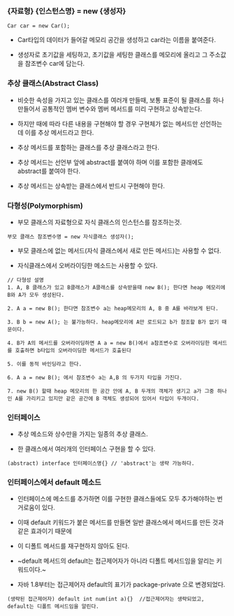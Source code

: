 ### {자료형} {인스턴스명} = new {생성자} 
```
Car car = new Car();
```
* Car타입의 데이터가 들어갈 메모리 공간을 생성하고 car라는 이름을 붙여준다.

* 생성자로 초기값을 세팅하고, 초기값을 세팅한 클래스를 메모리에 올리고 그 주소값을 참조변수 car에 담는다.


### 추상 클래스(Abstract Class)

* 비슷한 속성을 가지고 있는 클래스를 여러개 만들때, 보통 표준이 될 클래스를 하나 만들어서 공통적인 멤버 변수와 멤버 메서드를 미리 구현하고 상속받는다. 
 
* 하지만 때에 따라 다른 내용을 구현해야 할 경우 구현체가 없는 메서드만 선언하는데 이를 추상 메서드라고 한다. 

* 추상 메서드를 포함하는 클래스를 추상 클래스라고 한다.

* 추상 메서드는 선언부 앞에 abstract를 붙여야 하며 이를 포함한 클래에도 abstract를 붙여야 한다.

* 추상 메서드는 상속받는 클래스에서 반드시 구현해야 한다.


### 다형성(Polymorphism)

* 부모 클래스의 자료형으로 자식 클래스의 인스턴스를 참조하는것.

```
부모 클래스 참조변수명 = new 자식클래스 생성자(); 
```

* 부모 클래스에 없는 메서드(자식 클래스에서 새로 만든 메서드)는 사용할 수 없다.

* 자식클래스에서 오버라이딩한 메소드는 사용할 수 있다.

```
// 다형성 설명
1. A, B 클래스가 있고 B클래스가 A클래스를 상속받을때 new B(); 한다면 heap 메모리에 B와 A가 모두 생성된다.

2. A a = new B(); 한다면 참조변수 a는 heap메모리의 A, B 중 A를 바라보게 된다.

3. B b = new A(); 는 불가능하다. heap메모리에 A만 로드되고 b가 참조할 B가 없기 때문이다. 

4. B가 A의 메서드를 오버라이딩하면 A a = new B()에서 a참조변수로 오버라이딩한 메서드를 호출하면 b타입의 오버라이딩한 메서드가 호출된다

5. 이를 동적 바인딩라고 한다.

6. A a = new B(); 에서 참조변수 a는 A,B 의 두가지 타입을 가진다.  

7. new B() 할때 heap 메모리의 한 공간 안에 A, B 두개의 객체가 생기고 a가 그중 하나인 A를 가리키고 있지만 같은 공간에 B 객체도 생성되어 있어서 타입이 두개이다.
```

### 인터페이스

* 추상 메소드와 상수만을 가지는 일종의 추상 클래스.

* 한 클래스에서 여러개의 인터페이스 구현을 할 수 있다.

```
(abstract) interface 인터페이스명{} // 'abstract'는 생략 가능하다.
```


### 인터페이스에서 default 메소드

* 인터페이스에 메소드를 추가하면 이를 구현한 클래스들에도 모두 추가해야하는 번거로움이 있다.

* 이때 default 키워드가 붙은 메서드를 만들면 일반 클래스에서 메서드를 만든 것과 같은 효과이기 때문에

* 이 디폴트 메서드를 재구현하지 않아도 된다.

* ~default 메서드의 default는 접근제어자가 아니라 디폴트 메서드임을 알리는 키워드이다.~

* 자바 1.8부터는 접근제어자 default의 표기가 package-private 으로 변경되었다.

```
(생략된 접근제어자) default int num(int a){}  //접근제어자는 생략되었고, default는 디폴트 메서드임을 알린다.
```
 
